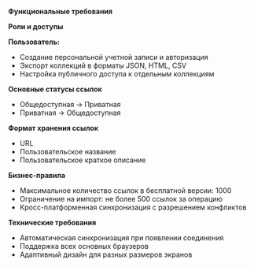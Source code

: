 **Функциональные требования**

**Роли и доступы**

**Пользователь:**
- Создание персональной учетной записи и авторизация
- Экспорт коллекций в форматы JSON, HTML, CSV
- Настройка публичного доступа к отдельным коллекциям

**Основные статусы ссылок**
- Общедоступная → Приватная
- Приватная → Общедоступная

**Формат хранения ссылок**
- URL
- Пользовательское название
- Пользовательское краткое описание

**Бизнес-правила**
- Максимальное количество ссылок в бесплатной версии: 1000
- Ограничение на импорт: не более 500 ссылок за операцию
- Кросс-платформенная синхронизация с разрешением конфликтов

**Технические требования**
- Автоматическая синхронизация при появлении соединения
- Поддержка всех основных браузеров
- Адаптивный дизайн для разных размеров экранов